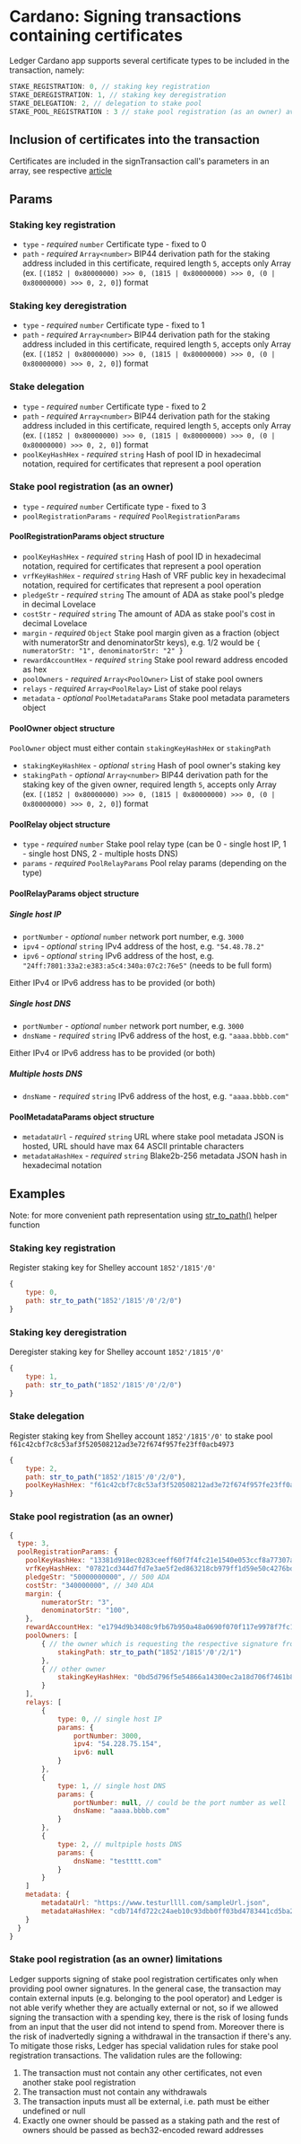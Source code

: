 # Cardano: Signing transactions containing certificates

Ledger Cardano app supports several certificate types to be included in the transaction, namely:

```javascript
STAKE_REGISTRATION: 0, // staking key registration
STAKE_DEREGISTRATION: 1, // staking key deregistration
STAKE_DELEGATION: 2, // delegation to stake pool
STAKE_POOL_REGISTRATION : 3 // stake pool registration (as an owner) available since Ledger Cardano app 2.1.0
```

## Inclusion of certificates into the transaction

Certificates are included in the signTransaction call's parameters in an array, see respective [article](signTransaction.md)

## Params

### Staking key registration

* `type` - *required* `number` Certificate type - fixed to 0
* `path` - *required* `Array<number>` BIP44 derivation path for the staking address included in this certificate, required length `5`, accepts only Array (ex. `[(1852 | 0x80000000) >>> 0, (1815 | 0x80000000) >>> 0, (0 | 0x80000000) >>> 0, 2, 0]`) format

### Staking key deregistration

* `type` - *required* `number` Certificate type - fixed to 1
* `path` - *required* `Array<number>` BIP44 derivation path for the staking address included in this certificate, required length `5`, accepts only Array (ex. `[(1852 | 0x80000000) >>> 0, (1815 | 0x80000000) >>> 0, (0 | 0x80000000) >>> 0, 2, 0]`) format

### Stake delegation

* `type` - *required* `number` Certificate type - fixed to 2
* `path` - *required* `Array<number>` BIP44 derivation path for the staking address included in this certificate, required length `5`, accepts only Array (ex. `[(1852 | 0x80000000) >>> 0, (1815 | 0x80000000) >>> 0, (0 | 0x80000000) >>> 0, 2, 0]`) format
* `poolKeyHashHex` - *required* `string` Hash of pool ID in hexadecimal notation, required for certificates that represent a pool operation

### Stake pool registration (as an owner)

* `type` - *required* `number` Certificate type - fixed to 3
* `poolRegistrationParams` - *required* `PoolRegistrationParams`

#### PoolRegistrationParams object structure

* `poolKeyHashHex` - *required* `string` Hash of pool ID in hexadecimal notation, required for certificates that represent a pool operation
* `vrfKeyHashHex` - *required* `string` Hash of VRF public key in hexadecimal notation, required for certificates that represent a pool operation
* `pledgeStr` - *required* `string` The amount of ADA as stake pool's pledge in decimal Lovelace
* `costStr` - *required* `string` The amount of ADA as stake pool's cost in decimal Lovelace
* `margin` - *required* `Object` Stake pool margin given as a fraction (object with numeratorStr and denominatorStr keys), e.g. 1/2 would be `{ numeratorStr: "1", denominatorStr: "2" }`
* `rewardAccountHex` - *required* `string` Stake pool reward address encoded as hex
* `poolOwners` - *required* `Array<PoolOwner>` List of stake pool owners
* `relays` - *required* `Array<PoolRelay>` List of stake pool relays
* `metadata` - *optional* `PoolMetadataParams` Stake pool metadata parameters object

#### PoolOwner object structure

`PoolOwner` object must either contain `stakingKeyHashHex` or `stakingPath`

* `stakingKeyHashHex` - *optional* `string` Hash of pool owner's staking key
* `stakingPath` - *optional* `Array<number>` BIP44 derivation path for the staking key of the given owner, required length `5`, accepts only Array (ex. `[(1852 | 0x80000000) >>> 0, (1815 | 0x80000000) >>> 0, (0 | 0x80000000) >>> 0, 2, 0]`) format

#### PoolRelay object structure

* `type` - *required* `number` Stake pool relay type (can be 0 - single host IP, 1 - single host DNS, 2 - multiple hosts DNS)
* `params` - *required* `PoolRelayParams` Pool relay params (depending on the type)

#### PoolRelayParams object structure

##### Single host IP

* `portNumber` - *optional* `number` network port number, e.g. `3000`
* `ipv4` - *optional* `string` IPv4 address of the host, e.g. `"54.48.78.2"`
* `ipv6` - *optional* `string` IPv6 address of the host, e.g. `"24ff:7801:33a2:e383:a5c4:340a:07c2:76e5"` (needs to be full form)

Either IPv4 or IPv6 address has to be provided (or both)

##### Single host DNS

* `portNumber` - *optional* `number` network port number, e.g. `3000`
* `dnsName` - *required* `string` IPv6 address of the host, e.g. `"aaaa.bbbb.com"`

Either IPv4 or IPv6 address has to be provided (or both)

##### Multiple hosts DNS

* `dnsName` - *required* `string` IPv6 address of the host, e.g. `"aaaa.bbbb.com"`

#### PoolMetadataParams object structure

* `metadataUrl` - *required* `string` URL where stake pool metadata JSON is hosted, URL should have max 64 ASCII printable characters
* `metadataHashHex` - *required* `string` Blake2b-256 metadata JSON hash in hexadecimal notation

## Examples

Note: for more convenient path representation using [str_to_path()](helperFunctions.md#str_to_path) helper function

### Staking key registration

Register staking key for Shelley account `1852'/1815'/0'`

```javascript
{
    type: 0,
    path: str_to_path("1852'/1815'/0'/2/0")
}
```

### Staking key deregistration

Deregister staking key for Shelley account `1852'/1815'/0'`

```javascript
{
    type: 1,
    path: str_to_path("1852'/1815'/0'/2/0")
}
```

### Stake delegation

Register staking key from Shelley account `1852'/1815'/0'` to stake pool `f61c42cbf7c8c53af3f520508212ad3e72f674f957fe23ff0acb4973`

```javascript
{
    type: 2,
    path: str_to_path("1852'/1815'/0'/2/0"),
    poolKeyHashHex: "f61c42cbf7c8c53af3f520508212ad3e72f674f957fe23ff0acb4973"
}
```

### Stake pool registration (as an owner)

```javascript
{
  type: 3,
  poolRegistrationParams: {
    poolKeyHashHex: "13381d918ec0283ceeff60f7f4fc21e1540e053ccf8a77307a7a32ad",
    vrfKeyHashHex: "07821cd344d7fd7e3ae5f2ed863218cb979ff1d59e50c4276bdc479b0d084450",
    pledgeStr: "50000000000", // 500 ADA
    costStr: "340000000", // 340 ADA
    margin: {
        numeratorStr: "3",
        denominatorStr: "100",
    },
    rewardAccountHex: "e1794d9b3408c9fb67b950a48a0690f070f117e9978f7fc1d120fc58ad",
    poolOwners: [
        { // the owner which is requesting the respective signature from Ledger
            stakingPath: str_to_path("1852'/1815'/0'/2/1")
        },
        { // other owner
            stakingKeyHashHex: "0bd5d796f5e54866a14300ec2a18d706f7461b8f0502cc2a182bc88d"
        }
    ],
    relays: [
        {
            type: 0, // single host IP
            params: {
                portNumber: 3000,
                ipv4: "54.228.75.154",
                ipv6: null
            }
        },
        {
            type: 1, // single host DNS
            params: {
                portNumber: null, // could be the port number as well
                dnsName: "aaaa.bbbb.com"
            }
        },
        {
            type: 2, // multpiple hosts DNS
            params: {
                dnsName: "testttt.com"
            }
        }
    ]
    metadata: {
        metadataUrl: "https://www.testurllll.com/sampleUrl.json",
        metadataHashHex: "cdb714fd722c24aeb10c93dbb0ff03bd4783441cd5ba2a8b6f373390520535bb"
    }
  }
}
```

### Stake pool registration (as an owner) limitations

Ledger supports signing of stake pool registration certificates only when providing pool owner signatures. In the general case, the transaction may contain external inputs (e.g. belonging to the pool operator) and Ledger is not able verify whether they are actually external or not, so if we allowed signing the transaction with a spending key, there is the risk of losing funds from an input that the user did not intend to spend from. Moreover there is the risk of inadvertedly signing a withdrawal in the transaction if there's any. To mitigate those risks, Ledger has special validation rules for stake pool registration transactions. The validation rules are the following:

1. The transaction must not contain any other certificates, not even another stake pool registration
2. The transaction must not contain any withdrawals
3. The transaction inputs must all be external, i.e. path must be either undefined or null
4. Exactly one owner should be passed as a staking path and the rest of owners should be passed as bech32-encoded reward addresses
